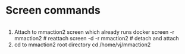 # Screen commands
```bash

```
1. Attach to mmaction2 screen which already runs docker
screen -r mmaction2 # reattach
screen -d -r mmaction2 # detach and attach
2. cd to mmaction2 root directory
cd /home/vj/mmaction2
